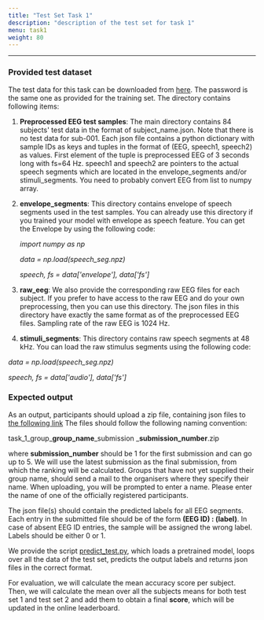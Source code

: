 ```yaml
---
title: "Test Set Task 1"
description: "description of the test set for task 1"
menu: task1
weight: 80
---
```


---

### Provided test dataset

The test data for this task can be downloaded from [here](https://kuleuven-my.sharepoint.com/:f:/g/personal/lies_bollens_kuleuven_be/EoOWlx13No1Jnlo4tV5q3_4BuDN51NYAOpIlHQ44MVGh4Q?e=cLi33z). 
The password is the same one as provided for the training set. 
The directory contains following items:
1) **Preprocessed EEG test samples**: The main directory contains 84 subjects' test data in the format 
of subject_name.json. Note that there is no test data for sub-001. Each json file contains a python dictionary with 
sample IDs as keys and tuples in the format of (EEG, speech1, speech2) as values. First element of the tuple is preprocessed
EEG of 3 seconds long with fs=64 Hz. speech1 and speech2 are pointers to the actual speech segments which are located 
in the envelope_segments and/or stimuli_segments. You need to probably convert EEG from list to numpy array.

2) **envelope_segments**: This directory contains envelope of speech segments used in the test samples. You can already use this 
directory if you trained your model with envelope as speech feature. You can get the Envelope by using the following code:

    *import numpy as np*
    
    *data = np.load(speech_seg.npz)*
    
    *speech, fs = data['envelope'], data['fs']*

3) **raw_eeg**: We also provide the corresponding raw EEG files for each subject. If you prefer to have access
to the raw EEG and do your own preprocessing, then you can use this directory. The json files in this directory have exactly
the same format as of the preprocessed EEG files. Sampling rate of the raw EEG is 1024 Hz.

4) **stimuli_segments**: This directory contains raw speech segments at 48 kHz. You can load the raw stimulus segments
using the following code:

*data = np.load(speech_seg.npz)*

*speech, fs = data['audio'], data['fs']*



### Expected output 

 As an output, participants should upload a zip file, containing json files to [the following link](https://kuleuven-my.sharepoint.com/:f:/g/personal/lies_bollens_kuleuven_be/EqTaLSL7EQ5EtDgSf-W844QBKuAbvuJoagzaVBZEtDx7Dw)
 The files should follow the following naming convention: 
 
 task_1_group_**group_name**_submission _**submission_number**.zip
 
 where **submission_number** should be 1 for 
 the first submission and can go up to 5. We will use the latest submission as the final submission, from which the ranking will be calculated. Groups that have not yet supplied their group name, should send a mail to the
 organisers where they specify their name. When uploading, you will be prompted to enter a name. Please enter the name of one of the officially registered participants. 
 
The json file(s) should contain the predicted labels for all EEG segments. Each entry in the submitted file should be of the form **(EEG ID) : (label)**. In case of absent EEG
ID entries, the sample will be assigned the wrong label. Labels should be either 0 or 1. 

We provide the script [predict_test.py](https://github.com/exporl/auditory-eeg-challenge-2023-code/blob/main/task1_match_mismatch/experiments/predict_test.py), which loads a pretrained model, loops over all the data of the test set, predicts the output labels and returns json files
in the correct format. 

For evaluation, we will calculate the mean accuracy score per subject. Then, we will calculate the mean over all the subjects means for both 
test set 1 and test set 2 and add them to obtain a final **score**, which will be updated in the online leaderboard. 
